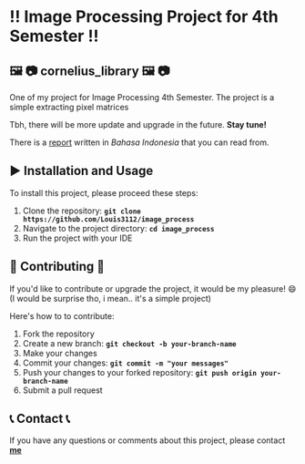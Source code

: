 # :bangbang: **Image Processing Project for 4th Semester**  :bangbang:

##  :framed_picture: :camera: **cornelius_library** :framed_picture: :camera:
One of my project for Image Processing 4th Semester. The project is a simple extracting pixel matrices

Tbh, there will be more update and upgrade in the future. **Stay tune!**

There is a [report](https://github.com/user-attachments/files/18813756/23051204085_Cornelius.Louis.Nathan_Tugas.2.pdf)
written in *Bahasa Indonesia* that you can read from.

## :arrow_forward: **Installation and Usage** 
To install this project, please proceed these steps:
1. Clone the repository: **`git clone https://github.com/Louis3112/image_process`**
2. Navigate to the project directory: **`cd image_process`**
3. Run the project with your IDE

## 	:bust_in_silhouette: **Contributing** :bust_in_silhouette:
If you'd like to contribute or upgrade the project, it would be my pleasure! :smile: 
(I would be surprise tho, i mean.. it's a simple project)

Here's how to to contribute:
1. Fork the repository
2. Create a new branch: **`git checkout -b your-branch-name`**
3. Make your changes
4. Commit your changes: **`git commit -m "your messages"`** 
5. Push your changes to your forked repository: **`git push origin your-branch-name`**
6. Submit a pull request

## :telephone_receiver: **Contact** :telephone_receiver:

If you have any questions or comments about this project, please contact **[me](corneliuslouis3112@gmail.com)**
